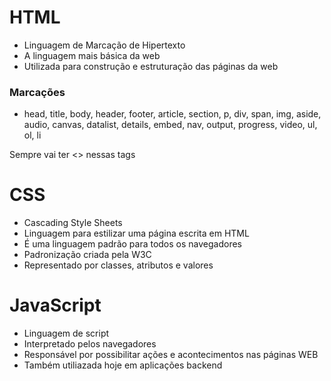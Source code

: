 # HTML
* Linguagem de Marcação de Hipertexto
* A linguagem mais básica da web
* Utilizada para construção e estruturação das páginas da web
### Marcações
* head, title, body, header, footer, article, section, p, div, span, img, aside, audio, canvas, datalist, details, embed, nav, output, progress, video, ul, ol, li 

Sempre vai ter <> nessas tags

# CSS
* Cascading Style Sheets
* Linguagem para estilizar uma página escrita em HTML
* É uma linguagem padrão para todos os navegadores
* Padronização criada pela W3C
* Representado por classes, atributos e valores

# JavaScript
* Linguagem de script
* Interpretado pelos navegadores
* Responsável por possibilitar ações e acontecimentos nas páginas WEB
* Também utiliazada hoje em aplicações backend